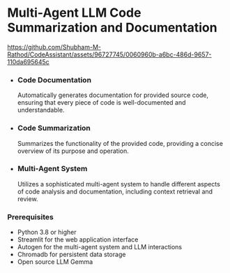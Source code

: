 # Multi-Agent LLM Code Summarization and Documentation

https://github.com/Shubham-M-Rathod/CodeAssistant/assets/96727745/0060960b-a6bc-486d-9657-110da695645c

<ul>
<li shape='square'><h3>Code Documentation</h3>Automatically generates documentation for provided source code, ensuring that every piece of code is well-documented and understandable.</li>
<li shape='square'><h3>Code Summarization</h3>Summarizes the functionality of the provided code, providing a concise overview of its purpose and operation.</li>
<li shape='square'><h3>Multi-Agent System</h3>Utilizes a sophisticated multi-agent system to handle different aspects of code analysis and documentation, including context retrieval and review.</li>
</ul>

<h3>Prerequisites</h3>
<ul>
<li shape='square'>
Python 3.8 or higher</li>
<li shape='square'>
Streamlit for the web application interface</li>
<li shape='square'>
Autogen for the multi-agent system and LLM interactions</li>
<li shape='square'>
Chromadb for persistent data storage</li>
<li shape='square'>
Open source  LLM Gemma</li>
